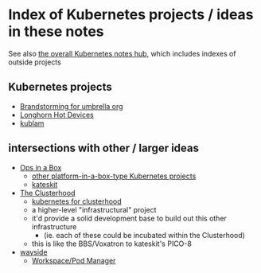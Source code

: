 # Index of Kubernetes projects / ideas in these notes

See also [the overall Kubernetes notes hub](f7ab56ca-06db-4c96-808f-4d0b0ee47819.md), which includes indexes of outside projects

## Kubernetes projects

- [Brandstorming for umbrella org](0384566f-5e4c-4ba7-8fef-a77d172b06cc.md)
- [Longhorn Hot Devices](b07a7c96-040d-405a-aa7f-92e401feede8.md)
- [kublam](ac4002a3-362d-4fcf-af10-3ed270fbb9fc.md)

## intersections with other / larger ideas

- [Ops in a Box](035d1e22-7dca-4901-aa4a-1624e7a6a15c.md)
  - [other platform-in-a-box-type Kubernetes projects](8f455b9a-4383-4af4-9882-4b58e11dc316.md)
  - [kateskit](ebf47d2a-8719-4d66-80cd-dbbabaf98165.md)
- [The Clusterhood](9664b592-59ed-4ac5-bf15-9b67f67af111.md)
  - [kubernetes for clusterhood](c8a51c70-624b-42e9-aec8-aa5db1b7cf87.md)
  - a higher-level "infrastructural" project
  - it'd provide a solid development base to build out this other infrastructure
    - (ie. each of these could be incubated within the Clusterhood)
  - this is like the BBS/Voxatron to kateskit's PICO-8
- [wayside](21af29aa-0dfe-4145-877f-7eb51e38f53e.md)
  - [Workspace/Pod Manager](31201498-292d-4923-ab42-d5ee9c2d5a08.md)
